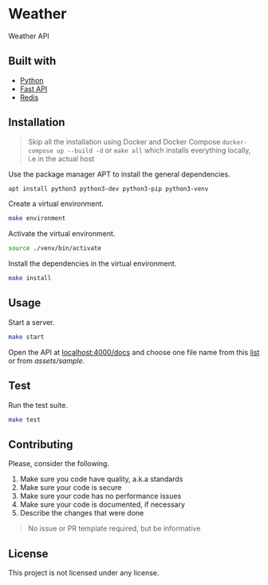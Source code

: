 # Weather

Weather API

## Built with

- [Python](https://www.python.org/)
- [Fast API](https://fastapi.tiangolo.com/)
- [Redis](https://redis.io/)

## Installation

> Skip all the installation using Docker and Docker Compose `docker-compose up --build -d` or `make all` which installs everything locally, i.e in the actual host

Use the package manager APT to install the general dependencies.

```sh
apt install python3 python3-dev python3-pip python3-venv
```

Create a virtual environment.

```sh
make environment
```

Activate the virtual environment.

```sh
source ./venv/bin/activate
```

Install the dependencies in the virtual environment.

```sh
make install
```

## Usage

Start a server.

```sh
make start
```

Open the API at [localhost:4000/docs](http://localhost:4000/docs) and choose one file name from this [list](https://tgftp.nws.noaa.gov/data/observations/metar/decoded) or from *assets/sample*.

## Test

Run the test suite.

```sh
make test
```

## Contributing

Please, consider the following.

1. Make sure you code have quality, a.k.a standards
2. Make sure your code is secure
3. Make sure your code has no performance issues
4. Make sure your code is documented, if necessary
5. Describe the changes that were done

> No issue or PR template required, but be informative

## License

This project is not licensed under any license.
